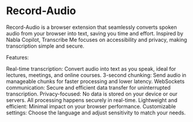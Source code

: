 # Record-Audio

Record-Audio is a browser extension that seamlessly converts spoken audio from your browser into text, saving you time and effort. Inspired by Nabla Copilot, Transcribe Me focuses on accessibility and privacy, making transcription simple and secure.

Features:

Real-time transcription: Convert audio into text as you speak, ideal for lectures, meetings, and online courses.
3-second chunking: Send audio in manageable chunks for faster processing and lower latency.
WebSockets communication: Secure and efficient data transfer for uninterrupted transcription.
Privacy-focused: No data is stored on your device or our servers. All processing happens securely in real-time.
Lightweight and efficient: Minimal impact on your browser performance.
Customizable settings: Choose the language and adjust sensitivity to match your needs.
